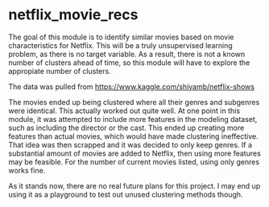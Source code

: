 # netflix_movie_recs

The goal of this module is to identify similar movies based on movie characteristics for Netflix. This will be a truly unsupervised learning problem, as there is no target variable. As a result, there is not a known number of clusters ahead of time, so this module will have to explore the appropiate number of clusters.

The data was pulled from https://www.kaggle.com/shivamb/netflix-shows

The movies ended up being clustered where all their genres and subgenres were identical. This actually worked out quite well. At one point in this module, it was attempted to include more features in the modeling dataset, such as including the director or the cast. This ended up creating more features than actual movies, which would have made clustering ineffective. That idea was then scrapped and it was decided to only keep genres. If a substantial amount of movies are added to Netflix, then using more features may be feasible. For the number of current movies listed, using only genres works fine.

As it stands now, there are no real future plans for this project. I may end up using it as a playground to test out unused clustering methods though.

